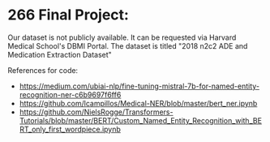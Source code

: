 # 266 Final Project: 

Our dataset is not publicly available. It can be requested via Harvard Medical School's DBMI Portal. 
The dataset is titled "2018 n2c2 ADE and Medication Extraction Dataset"

References for code:
* https://medium.com/ubiai-nlp/fine-tuning-mistral-7b-for-named-entity-recognition-ner-c6b9697f6ff6
* https://github.com/lcampillos/Medical-NER/blob/master/bert_ner.ipynb
* https://github.com/NielsRogge/Transformers-Tutorials/blob/master/BERT/Custom_Named_Entity_Recognition_with_BERT_only_first_wordpiece.ipynb
